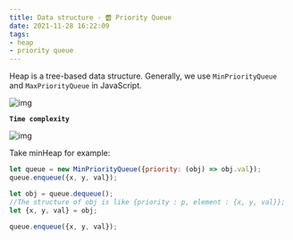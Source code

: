 ```yaml
---
title: Data structure - 🆎 Priority Queue
date: 2021-11-28 16:22:09
tags:
- heap
- priority queue
---
```

Heap is a tree-based data structure. Generally, we use `MinPriorityQueue` and `MaxPriorityQueue` in JavaScript.

![img](https://upload.wikimedia.org/wikipedia/commons/thumb/3/38/Max-Heap.svg/800px-Max-Heap.svg.png)

**`Time complexity`**

![img](https://i.imgur.com/EwGEWof.png)

Take minHeap for example:
```javascript
let queue = new MinPriorityQueue({priority: (obj) => obj.val});
queue.enqueue({x, y, val});

let obj = queue.dequeue();
//The structure of obj is like {priority : p, element : {x, y, val}};
let {x, y, val} = obj;

queue.enqueue({x, y, val});
```